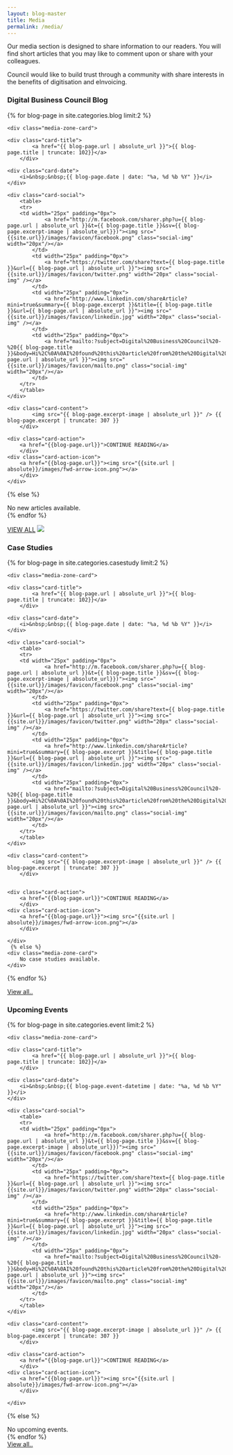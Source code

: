 ```yaml
---
layout: blog-master
title: Media
permalink: /media/
---
```


Our media section is designed to share information to our readers.  You will find short articles that you may like to comment upon or share with your colleagues.

Council would like to build trust through a community with share interests in the benefits of digitisation and eInvoicing.
<div class="media-zone-layout">

<div class="media-zone-panel">

<div class="media-zone-cardstack">
<div class="media-zone-cardstack-header">
     <h3><span>Digital Business Council Blog</span></h3>
</div> 

  {% for blog-page in site.categories.blog  limit:2 %}
    
    <div class="media-zone-card">
    
	<div class="card-title">
    		<a href="{{ blog-page.url | absolute_url }}">{{ blog-page.title | truncate: 102}}</a>
    	</div>
 	
	<div class="card-date">	
		<i>&nbsp;&nbsp;{{ blog-page.date | date: "%a, %d %b %Y" }}</i>
	</div>

	<div class="card-social">    
		<table>
		<tr>
		<td width="25px" padding="0px">
    			<a href="http://m.facebook.com/sharer.php?u={{ blog-page.url | absolute_url }}&t={{ blog-page.title }}&sv={{ blog-page.excerpt-image | absolute_url}})"><img src="{{site.url}}/images/favicon/facebook.png" class="social-img" width="20px"/></a>
    		</td>
    		<td width="25px" padding="0px">
    			<a href="https://twitter.com/share?text={{ blog-page.title }}&url={{ blog-page.url | absolute_url }}"><img src="{{site.url}}/images/favicon/twitter.png" width="20px" class="social-img" /></a>
    		</td>
    		<td width="25px" padding="0px">
    			<a href="http://www.linkedin.com/shareArticle?mini=true&summary={{ blog-page.excerpt }}&title={{ blog-page.title }}&url={{ blog-page.url | absolute_url }}"><img src="{{site.url}}/images/favicon/linkedin.jpg" width="20px" class="social-img" /></a>
    		</td>
    		<td width="25px" padding="0px">
    			<a href="mailto:?subject=Digital%20Business%20Council%20-%20{{ blog-page.title }}&body=Hi%2C%0A%0AI%20found%20this%20article%20from%20the%20Digital%20Business%20Council%20that%20I%20thought%20you%20might%20be%20interested%20in%3A%20%0A%0A{{blog-page.url | absolute_url }}"><img src="{{site.url}}/images/favicon/mailto.png" class="social-img" width="20px"/></a>
    		</td>
		</tr>
		</table>
	</div>

	<div class="card-content">
    		<img src="{{ blog-page.excerpt-image | absolute_url }}" /> {{ blog-page.excerpt | truncate: 307 }}
    	</div>

	<div class="card-action">
		<a href="{{blog-page.url}}">CONTINUE READING</a>
    	</div>
	<div class="card-action-icon">
		<a href="{{blog-page.url}}"><img src="{{site.url | absolute}}/images/fwd-arrow-icon.png"></a>
    	</div>
	</div>
	
   {% else %}
    <div class="media-zone-card">
        No new articles available.
    </div>
  {% endfor %}
  
  <div class="media-zone-cardstack-footer">
     <a href="#">VIEW ALL</a>
     <img src="{{site.url | absolute}}/images/fwd-arrow-icon.png">
</div> 

</div>  


<div class="media-zone-cardstack">
<div class="media-zone-cardstack-header">
     <h3><span>Case Studies</span></h3>
</div> 

  {% for blog-page in site.categories.casestudy  limit:2 %}
    
    <div class="media-zone-card">
    
	<div class="card-title">
    		<a href="{{ blog-page.url | absolute_url }}">{{ blog-page.title | truncate: 102}}</a>
    	</div>
 	
	<div class="card-date">	
		<i>&nbsp;&nbsp;{{ blog-page.date | date: "%a, %d %b %Y" }}</i>
	</div>

	<div class="card-social">    
		<table>
		<tr>
		<td width="25px" padding="0px">
    			<a href="http://m.facebook.com/sharer.php?u={{ blog-page.url | absolute_url }}&t={{ blog-page.title }}&sv={{ blog-page.excerpt-image | absolute_url}})"><img src="{{site.url}}/images/favicon/facebook.png" class="social-img" width="20px"/></a>
    		</td>
    		<td width="25px" padding="0px">
    			<a href="https://twitter.com/share?text={{ blog-page.title }}&url={{ blog-page.url | absolute_url }}"><img src="{{site.url}}/images/favicon/twitter.png" width="20px" class="social-img" /></a>
    		</td>
    		<td width="25px" padding="0px">
    			<a href="http://www.linkedin.com/shareArticle?mini=true&summary={{ blog-page.excerpt }}&title={{ blog-page.title }}&url={{ blog-page.url | absolute_url }}"><img src="{{site.url}}/images/favicon/linkedin.jpg" width="20px" class="social-img" /></a>
    		</td>
    		<td width="25px" padding="0px">
    			<a href="mailto:?subject=Digital%20Business%20Council%20-%20{{ blog-page.title }}&body=Hi%2C%0A%0AI%20found%20this%20article%20from%20the%20Digital%20Business%20Council%20that%20I%20thought%20you%20might%20be%20interested%20in%3A%20%0A%0A{{blog-page.url | absolute_url }}"><img src="{{site.url}}/images/favicon/mailto.png" class="social-img" width="20px"/></a>
    		</td>
		</tr>
		</table>
	</div>

	<div class="card-content">
    		<img src="{{ blog-page.excerpt-image | absolute_url }}" /> {{ blog-page.excerpt | truncate: 307 }}
    	</div>


	<div class="card-action">
		<a href="{{blog-page.url}}">CONTINUE READING</a>
    	</div>
	<div class="card-action-icon">
		<a href="{{blog-page.url}}"><img src="{{site.url | absolute}}/images/fwd-arrow-icon.png"></a>
    	</div>
	
	</div>
	 {% else %}
    <div class="media-zone-card">
        No case studies available.
    </div>
  {% endfor %}
    <div class="media-zone-cardstack-footer">
     <a href="{{site.url | absolute}}/case-studies">View all..</a>
	</div> 
</div>  


<div class="media-zone-cardstack">
<div class="media-zone-cardstack-header">
     <h3><span>Upcoming Events</span></h3>
</div> 

  {% for blog-page in site.categories.event  limit:2 %}
    
    <div class="media-zone-card">
    
	<div class="card-title">
    		<a href="{{ blog-page.url | absolute_url }}">{{ blog-page.title | truncate: 102}}</a>
    	</div>
 	
	<div class="card-date">	
		<i>&nbsp;&nbsp;{{ blog-page.event-datetime | date: "%a, %d %b %Y" }}</i>
	</div>

	<div class="card-social">    
		<table>
		<tr>
		<td width="25px" padding="0px">
    			<a href="http://m.facebook.com/sharer.php?u={{ blog-page.url | absolute_url }}&t={{ blog-page.title }}&sv={{ blog-page.excerpt-image | absolute_url}})"><img src="{{site.url}}/images/favicon/facebook.png" class="social-img" width="20px"/></a>
    		</td>
    		<td width="25px" padding="0px">
    			<a href="https://twitter.com/share?text={{ blog-page.title }}&url={{ blog-page.url | absolute_url }}"><img src="{{site.url}}/images/favicon/twitter.png" width="20px" class="social-img" /></a>
    		</td>
    		<td width="25px" padding="0px">
    			<a href="http://www.linkedin.com/shareArticle?mini=true&summary={{ blog-page.excerpt }}&title={{ blog-page.title }}&url={{ blog-page.url | absolute_url }}"><img src="{{site.url}}/images/favicon/linkedin.jpg" width="20px" class="social-img" /></a>
    		</td>
    		<td width="25px" padding="0px">
    			<a href="mailto:?subject=Digital%20Business%20Council%20-%20{{ blog-page.title }}&body=Hi%2C%0A%0AI%20found%20this%20article%20from%20the%20Digital%20Business%20Council%20that%20I%20thought%20you%20might%20be%20interested%20in%3A%20%0A%0A{{blog-page.url | absolute_url }}"><img src="{{site.url}}/images/favicon/mailto.png" class="social-img" width="20px"/></a>
    		</td>
		</tr>
		</table>
	</div>

	<div class="card-content">
    		<img src="{{ blog-page.excerpt-image | absolute_url }}" /> {{ blog-page.excerpt | truncate: 307 }}
    	</div>

	<div class="card-action">
		<a href="{{blog-page.url}}">CONTINUE READING</a>
    	</div>
	<div class="card-action-icon">
		<a href="{{blog-page.url}}"><img src="{{site.url | absolute}}/images/fwd-arrow-icon.png"></a>
    	</div>
	
	</div>
	
   {% else %}
    <div class="media-zone-card">
        No upcoming events.
    </div>
  {% endfor %}
    <div class="media-zone-cardstack-footer">
     <a href="#">View all..</a>
	</div> 
</div>  


</div> 

</div>  


